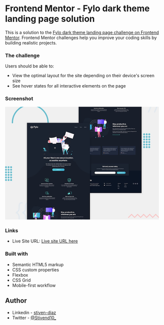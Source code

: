 # Frontend Mentor - Fylo dark theme landing page solution

This is a solution to the [Fylo dark theme landing page challenge on Frontend Mentor](https://www.frontendmentor.io/challenges/fylo-dark-theme-landing-page-5ca5f2d21e82137ec91a50fd). Frontend Mentor challenges help you improve your coding skills by building realistic projects. 

### The challenge

Users should be able to:

- View the optimal layout for the site depending on their device's screen size
- See hover states for all interactive elements on the page

### Screenshot

![Header/intro section for the Huddle landing page with curved sections](./design/screen.jpg)

### Links

<!-- - Solution URL: [Add solution URL here](https://your-solution-url.com) -->
- Live Site URL: [Live site URL here](https://lading-page-fylo-rouge.vercel.app/)

### Built with

- Semantic HTML5 markup
- CSS custom properties
- Flexbox
- CSS Grid
- Mobile-first workflow
## Author

- Linkedin - [stiven-diaz](https://www.linkedin.com/in/stiven-diaz/)
- Twitter - [@Stivend10_](https://www.twitter.com/Stivend10_)

